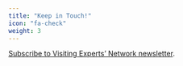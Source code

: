 ```yaml
---
title: "Keep in Touch!"
icon: "fa-check"
weight: 3
---
```

[Subscribe to Visiting Experts’ Network newsletter](https://venext.us7.list-manage.com/subscribe?u=4db615b5f0c533790f638e2d8&id=0fee0280af).
